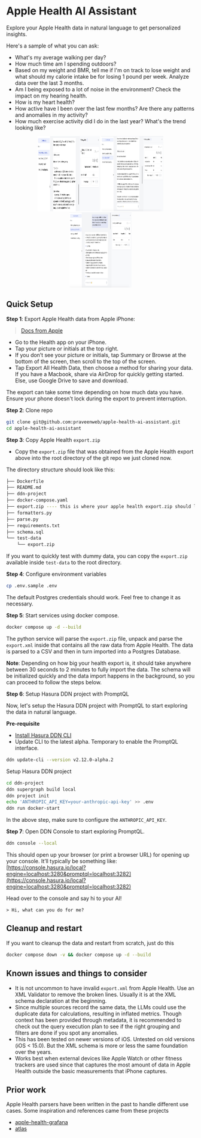 # Apple Health AI Assistant

Explore your Apple Health data in natural language to get personalized insights.

Here's a sample of what you can ask:
- What's my average walking per day?
- How much time am I spending outdoors?
- Based on my weight and BMR, tell me if I'm on track to lose weight and what should my calorie intake be for losing 1 pound per week. Analyze data over the last 3 months.
- Am I being exposed to a lot of noise in the environment? Check the impact on my hearing health.
- How is my heart health?
- How active have I been over the last few months? Are there any patterns and anomalies in my activity?
- How much exercise activity did I do in the last year? What's the trend looking like?

<p align="center">
  <img src="./images/fitness-activity.jpg" alt="Fitness Activity" width="33%" height="200px" />
  <img src="./images/heart-health.jpg" alt="Heart Health" width="33%" height="200px" />
  <img src="./images/weight-loss.jpg" alt="Weight Loss" width="33%" height="200px" />
</p>

## Quick Setup

**Step 1**: Export Apple Health data from Apple iPhone:

> [Docs from Apple](https://support.apple.com/guide/iphone/share-your-health-data-iph5ede58c3d/ios#iphe962dcbd2)

- Go to the Health app on your iPhone.
- Tap your picture or initials at the top right.
- If you don’t see your picture or initials, tap Summary or Browse at the bottom of the screen, then scroll to the top of the screen.
- Tap Export All Health Data, then choose a method for sharing your data. If you have a Macbook, share via AirDrop for quickly getting started. Else, use Google Drive to save and download. 

The export can take some time depending on how much data you have. Ensure your phone doesn't lock during the export to prevent interruption.

**Step 2**: Clone repo
```bash
git clone git@github.com:praveenweb/apple-health-ai-assistant.git
cd apple-health-ai-assistant
```

**Step 3**: Copy Apple Health `export.zip`

- Copy the `export.zip` file that was obtained from the Apple Health export above into the root directory of the git repo we just cloned now.

The directory structure should look like this:

```bash
├── Dockerfile
├── README.md
├── ddn-project
├── docker-compose.yaml
├── export.zip ---- this is where your apple health export.zip should live
├── formatters.py
├── parse.py
├── requirements.txt
├── schema.sql
└── test-data
    └── export.zip
```

If you want to quickly test with dummy data, you can copy the `export.zip` available inside `test-data` to the root directory.

**Step 4**: Configure environment variables

```bash
cp .env.sample .env
```

The default Postgres credentials should work. Feel free to change it as necessary.

**Step 5**: Start services using docker compose.

```bash
docker compose up -d --build
```

The python service will parse the `export.zip` file, unpack and parse the `export.xml` inside that contains all the raw data from Apple Health. The data is parsed to a CSV and then in turn imported into a Postgres Database.

**Note**: Depending on how big your health export is, it should take anywhere between 30 seconds to 2 minutes to fully import the data. The schema will be initialized quickly and the data import happens in the background, so you can proceed to follow the steps below.

**Step 6**: Setup Hasura DDN project with PromptQL

Now, let's setup the Hasura DDN project with PromptQL to start exploring the data in natural language.

**Pre-requisite**
- [Install Hasura DDN CLI](https://hasura.io/docs/3.0/cli/installation/)
- Update CLI to the latest alpha. Temporary to enable the PromptQL interface.

```bash
ddn update-cli --version v2.12.0-alpha.2
```

Setup Hasura DDN project

```bash
cd ddn-project
ddn supergraph build local
ddn project init
echo 'ANTHROPIC_API_KEY=your-anthropic-api-key' >> .env
ddn run docker-start
```

In the above step, make sure to configure the `ANTHROPIC_API_KEY`.

**Step 7**: Open DDN Console to start exploring PromptQL.

```bash
ddn console --local
```

This should open up your browser (or print a browser URL) for opening up your console. It’ll typically be something like: [https://console.hasura.io/local?engine=localhost:3280&promptql=localhost:3282](https://console.hasura.io/local?engine=localhost:3280&promptql=localhost:3282)

Head over to the console and say hi to your AI!

```
> Hi, what can you do for me?
```

## Cleanup and restart

If you want to cleanup the data and restart from scratch, just do this

```bash
docker compose down -v && docker compose up -d --build
```

## Known issues and things to consider

- It is not uncommon to have invalid `export.xml` from Apple Health. Use an XML Validator to remove the broken lines. Usually it is at the XML schema declaration at the beginning.
- Since multiple sources record the same data, the LLMs could use the duplicate data for calculations, resulting in inflated metrics. Though context has been provided through metadata, it is recommended to check out the query execution plan to see if the right grouping and filters are done if you spot any anomalies.
- This has been tested on newer versions of iOS. Untested on old versions (iOS < 15.0). But the XML schema is more or less the same foundation over the years.
- Works best when external devices like Apple Watch or other fitness trackers are used since that captures the most amount of data in Apple Health outside the basic measurements that iPhone captures.

## Prior work

Apple Health parsers have been written in the past to handle different use cases. Some inspiration and references came from these projects
- [apple-health-grafana](https://github.com/k0rventen/apple-health-grafana)
- [atlas](https://github.com/atlaslib/atlas)

